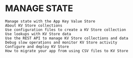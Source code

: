 # MANAGE STATE

    Manage state with the App Key Value Store
    About KV Store collections
    Use configuration files to create a KV Store collection
    Use lookups with KV Store data
    Use the REST API to manage KV Store collections and data
    Debug slow operations and monitor KV Store activity
    Configure and deploy KV Store
    How to migrate your app from using CSV files to KV Store
